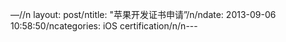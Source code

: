 —//n layout: post/ntitle:  "苹果开发证书申请”/n/ndate:   2013-09-06 10:58:50/ncategories: iOS certification/n/n---
